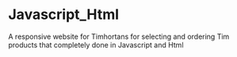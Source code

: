 # Javascript_Html
A responsive website for Timhortans for selecting and ordering Tim products that completely done in Javascript and Html
